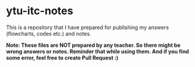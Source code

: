 # ytu-itc-notes

This is a repository that I have prepared for publishing my answers (flowcharts, codes etc.) and notes.

**Note: These files are NOT prepared by any teacher. So there might be wrong answers or notes. Reminder that while using them. And if you find some error, feel free to create Pull Request :)**
